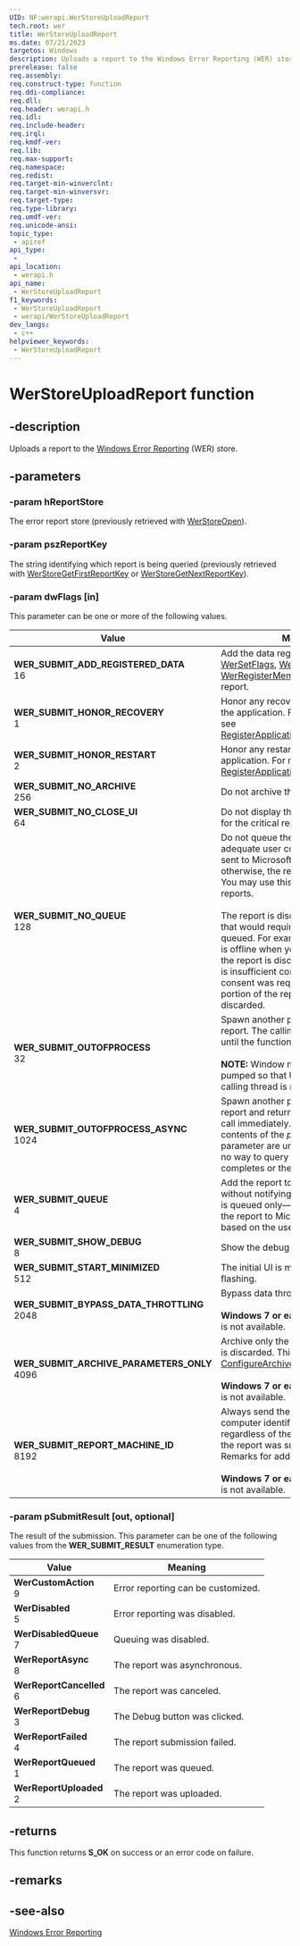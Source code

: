 ```yaml
---
UID: NF:werapi.WerStoreUploadReport
tech.root: wer
title: WerStoreUploadReport
ms.date: 07/21/2023
targetos: Windows
description: Uploads a report to the Windows Error Reporting (WER) store.
prerelease: false
req.assembly: 
req.construct-type: function
req.ddi-compliance: 
req.dll: 
req.header: werapi.h
req.idl: 
req.include-header: 
req.irql: 
req.kmdf-ver: 
req.lib: 
req.max-support: 
req.namespace: 
req.redist: 
req.target-min-winverclnt: 
req.target-min-winversvr: 
req.target-type: 
req.type-library: 
req.umdf-ver: 
req.unicode-ansi: 
topic_type:
 - apiref
api_type:
 - 
api_location:
 - werapi.h
api_name:
 - WerStoreUploadReport
f1_keywords:
 - WerStoreUploadReport
 - werapi/WerStoreUploadReport
dev_langs:
 - c++
helpviewer_keywords:
 - WerStoreUploadReport
---
```


# WerStoreUploadReport function

## -description

Uploads a report to the [Windows Error Reporting](../_wer/index.md) (WER) store.

## -parameters

### -param hReportStore

The error report store (previously retrieved with [WerStoreOpen](/windows/desktop/api/werapi/nf-werapi-werstoreopen)).

### -param pszReportKey

The string identifying which report is being queried (previously retrieved with [WerStoreGetFirstReportKey](/windows/desktop/api/werapi/nf-werapi-werstoregetfirstreportkey) or [WerStoreGetNextReportKey](/windows/desktop/api/werapi/nf-werapi-werstoregetnextreportkey)).

### -param dwFlags [in]

This parameter can be one or more of the following values.

|Value|Meaning|
|--- |--- |
|**WER_SUBMIT_ADD_REGISTERED_DATA**<br/>16|Add the data registered by [WerSetFlags](/windows/desktop/api/werapi/nf-werapi-wersetflags), [WerRegisterFile](nf-werapi-werregisterfile.md), and [WerRegisterMemoryBlock](nf-werapi-werregistermemoryblock.md) to the report.|
|**WER_SUBMIT_HONOR_RECOVERY**<br/>1|Honor any recovery registration for the application. For more information, see [RegisterApplicationRecoveryCallback](../winbase/nf-winbase-registerapplicationrecoverycallback.md).|
|**WER_SUBMIT_HONOR_RESTART**<br/>2|Honor any restart registration for the application. For more information, see [RegisterApplicationRestart](../winbase/nf-winbase-registerapplicationrecoverycallback.md).|
|**WER_SUBMIT_NO_ARCHIVE**<br/>256|Do not archive the report.|
|**WER_SUBMIT_NO_CLOSE_UI**<br/>64|Do not display the close dialog box for the critical report.|
|**WER_SUBMIT_NO_QUEUE**<br/>128|Do not queue the report. If there is adequate user consent the report is sent to Microsoft immediately; otherwise, the report is discarded. You may use this flag for non-critical reports.<br/><br/>The report is discarded for any action that would require the report to be queued. For example, if the computer is offline when you submit the report, the report is discarded. Also, if there is insufficient consent (for example, consent was required for the data portion of the report), the report is discarded.|
|**WER_SUBMIT_OUTOFPROCESS**<br/>32|Spawn another process to submit the report. The calling thread is blocked until the function returns.<br/><br/>**NOTE:** Window messages will be pumped so that UI activity on the calling thread is not blocked.|
|**WER_SUBMIT_OUTOFPROCESS_ASYNC**<br/>1024|Spawn another process to submit the report and return from this function call immediately. Note that the contents of the *pSubmitResult* parameter are undefined and there is no way to query when the reporting completes or the completion status.|
|**WER_SUBMIT_QUEUE**<br/>4|Add the report to the WER queue without notifying the user.  The report is queued only—reporting (sending the report to Microsoft) occurs later based on the user's consent level.|
|**WER_SUBMIT_SHOW_DEBUG**<br/>8|Show the debug button.|
|**WER_SUBMIT_START_MINIMIZED**<br/>512|The initial UI is minimized and flashing.|
|**WER_SUBMIT_BYPASS_DATA_THROTTLING**<br/>2048|Bypass data throttling for the report.<br/><br/>**Windows 7 or earlier:** This parameter is not available.|
|**WER_SUBMIT_ARCHIVE_PARAMETERS_ONLY**<br/>4096|Archive only the parameters; the cab is discarded. This flag overrides the [ConfigureArchive](/windows/desktop/wer/wer-settings) WER setting.<br/><br/>**Windows 7 or earlier:** This parameter is not available.|
|**WER_SUBMIT_REPORT_MACHINE_ID**<br/>8192|Always send the unique, 128-bit computer identifier with the report, regardless of the consent with which the report was submitted. See Remarks for additional information.<br/><br/>**Windows 7 or earlier:** This parameter is not available.|

### -param pSubmitResult [out, optional]

The result of the submission. This parameter can be one of the following values from the **WER_SUBMIT_RESULT** enumeration type.

|Value|Meaning|
|--- |--- |
|**WerCustomAction**<br/>9|Error reporting can be customized.|
|**WerDisabled**<br/>5|Error reporting was disabled.|
|**WerDisabledQueue**<br/>7|Queuing was disabled.|
|**WerReportAsync**<br/>8|The report was asynchronous.|
|**WerReportCancelled**<br/>6|The report was canceled.|
|**WerReportDebug**<br/>3|The Debug button was clicked.|
|**WerReportFailed**<br/>4|The report submission failed.|
|**WerReportQueued**<br/>1|The report was queued.|
|**WerReportUploaded**<br/>2|The report was uploaded.|

## -returns

This function returns **S_OK** on success or an error code on failure.

## -remarks

## -see-also

[Windows Error Reporting](../_wer/index.md)

